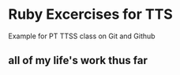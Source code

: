 # Ruby Excercises for TTS
Example for PT TTSS class on Git and Github 

## all of my life's work thus far 

